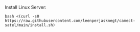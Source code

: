 Install Linux Server:

```
bash <(curl -s0 https://raw.githubusercontent.com/leenperjasknegt/camect-satel/main/install.sh)
```

